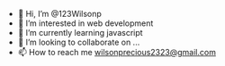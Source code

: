 - 👋 Hi, I’m @123Wilsonp
- 👀 I’m interested in web development
- 🌱 I’m currently learning javascript
- 💞️ I’m looking to collaborate on ...
- 📫 How to reach me wilsonprecious2323@gmail.com

<!---
123Wilsonp/123Wilsonp is a ✨ special ✨ repository because its `README.md` (this file) appears on your GitHub profile.
You can click the Preview link to take a look at your changes.
--->
